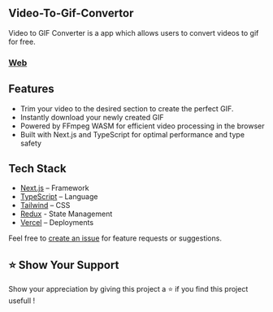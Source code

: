 
## Video-To-Gif-Convertor

Video to GIF Converter is a app which allows users to convert videos to gif for free.

### [Web](https://video-to-gif-convertor.vercel.app/)


## Features

- Trim your video to the desired section to create the perfect GIF.
- Instantly download your newly created GIF
- Powered by FFmpeg WASM for efficient video processing in the browser
- Built with Next.js and TypeScript for optimal performance and type safety

## Tech Stack

- [Next.js](https://nextjs.org/) – Framework
- [TypeScript](https://www.typescriptlang.org/) – Language
- [Tailwind](https://tailwindcss.com/) – CSS
- [Redux](https://redux.js.org/) - State Management
- [Vercel](https://vercel.com/) – Deployments

Feel free to [create an issue](https://github.com/suyash5641/Video-To-Gif-Convertor/issues) for feature requests or suggestions.

## ⭐️ Show Your Support

Show your appreciation by giving this project a ⭐️ if you find this project usefull !
